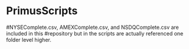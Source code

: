 # PrimusScripts

#NYSEComplete.csv, AMEXComplete.csv, and NSDQComplete.csv are included in this #repository but in the scripts are actually referenced one folder level higher.
